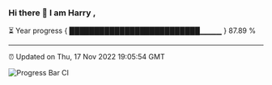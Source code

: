 ### Hi there 👋 I am Harry , 

⏳ Year progress { ██████████████████████████▁▁▁▁ } 87.89 %

---

⏰ Updated on Thu, 17 Nov 2022 19:05:54 GMT

![Progress Bar CI](https://github.com/duykhang68/duykhang68/workflows/Progress%20Bar%20CI/badge.svg)
